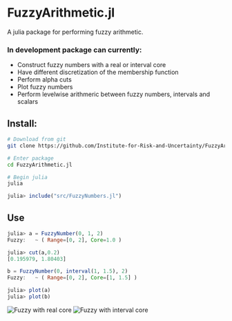 # FuzzyArithmetic.jl

A julia package for performing fuzzy arithmetic.

### In development package can currently:

* Construct fuzzy numbers with a real or interval core
* Have different discretization of the membership function
* Perform alpha cuts
* Plot fuzzy numbers
* Perform levelwise arithmeric between fuzzy numbers, intervals and scalars

## Install:

```BASH
# Download from git
git clone https://github.com/Institute-for-Risk-and-Uncertainty/FuzzyArithmetic.jl.git  

# Enter package
cd FuzzyArithmetic.jl       

# Begin julia
julia                       
```
```julia
julia> include("src/FuzzyNumbers.jl")
```

## Use

```julia
julia> a = FuzzyNumber(0, 1, 2)
Fuzzy: 	 ~ ( Range=[0, 2], Core=1.0 )

julia> cut(a,0.2)
[0.195979, 1.80403]

b = FuzzyNumber(0, interval(1, 1.5), 2)
Fuzzy: 	 ~ ( Range=[0, 2], Core=[1, 1.5] )

julia> plot(a)
julia> plot(b)
```
![Fuzzy with real core](https://i.imgur.com/7ZYbTyR.png)
![Fuzzy with interval core](https://i.imgur.com/h8h3u7c.png)

